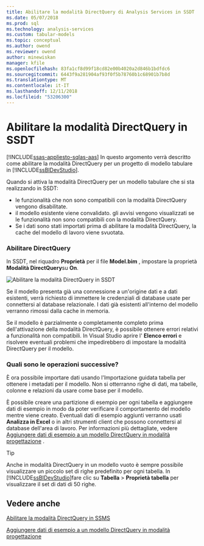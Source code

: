 ```yaml
---
title: Abilitare la modalità DirectQuery di Analysis Services in SSDT | Microsoft Docs
ms.date: 05/07/2018
ms.prod: sql
ms.technology: analysis-services
ms.custom: tabular-models
ms.topic: conceptual
ms.author: owend
ms.reviewer: owend
author: minewiskan
manager: kfile
ms.openlocfilehash: 83fa1cf8d99f18cd82e00b4020a2d846b1bdfdc6
ms.sourcegitcommit: 6443f9a281904af93f0f5b78760b1c68901b7b8d
ms.translationtype: MT
ms.contentlocale: it-IT
ms.lasthandoff: 12/11/2018
ms.locfileid: "53206300"
---
```

# <a name="enable-directquery-mode-in-ssdt"></a>Abilitare la modalità DirectQuery in SSDT
[!INCLUDE[ssas-appliesto-sqlas-aas](../../includes/ssas-appliesto-sqlas-aas.md)]
In questo argomento verrà descritto come abilitare la modalità DirectQuery per un progetto di modello tabulare in [!INCLUDE[ssBIDevStudio](../../includes/ssbidevstudio-md.md)].  
  
Quando si attiva la modalità DirectQuery per un modello tabulare che si sta realizzando in SSDT:
-   le funzionalità che non sono compatibili con la modalità DirectQuery vengono disabilitate.  
-   il modello esistente viene convalidato. gli avvisi vengono visualizzati se le funzionalità non sono compatibili con la modalità DirectQuery.  
-   Se i dati sono stati importati prima di abilitare la modalità DirectQuery, la cache del modello di lavoro viene svuotata.  
  
### <a name="enable-directquery"></a>Abilitare DirectQuery  
  
In SSDT, nel riquadro **Proprietà** per il file **Model.bim** , impostare la proprietà **Modalità DirectQuery**su **On**.  

![Abilitare la modalità DirectQuery in SSDT](../../analysis-services/tabular-models/media/enable-directquery-mode-in-ssdt.png)
  
Se il modello presenta già una connessione a un'origine dati e a dati esistenti, verrà richiesto di immettere le credenziali di database usate per connettersi al database relazionale. I dati già esistenti all'interno del modello verranno rimossi dalla cache in memoria.  
  
Se il modello è parzialmente o completamente completo prima dell'attivazione della modalità DirectQuery, è possibile ottenere errori relativi a funzionalità non compatibili. In Visual Studio aprire l' **Elenco errori** e risolvere eventuali problemi che impedirebbero di impostare la modalità DirectQuery per il modello.  


### <a name="whats-next"></a>Quali sono le operazioni successive? 
È ora possibile importare dati usando l'Importazione guidata tabella per ottenere i metadati per il modello. Non si otterranno righe di dati, ma tabelle, colonne e relazioni da usare come base per il modello. 

È possibile creare una partizione di esempio per ogni tabella e aggiungere dati di esempio in modo da poter verificare il comportamento del modello mentre viene creato. Eventuali dati di esempio aggiunti verranno usati **Analizza in Excel** o in altri strumenti client che possono connettersi al database dell'area di lavoro. Per informazioni più dettagliate, vedere [Aggiungere dati di esempio a un modello DirectQuery in modalità progettazione](../../analysis-services/tabular-models/add-sample-data-to-a-directquery-model-in-design-mode.md) .  
  
> [!TIP]
>  Anche in modalità DirectQuery in un modello vuoto è sempre possibile visualizzare un piccolo set di righe predefinito per ogni tabella. In [!INCLUDE[ssBIDevStudio](../../includes/ssbidevstudio-md.md)]fare clic su **Tabella** > **Proprietà tabella** per visualizzare il set di dati di 50 righe.  
  
  
## <a name="see-also"></a>Vedere anche  
[Abilitare la modalità DirectQuery in SSMS](../../analysis-services/tabular-models/enable-directquery-mode-in-ssms.md)

[Aggiungere dati di esempio a un modello DirectQuery in modalità progettazione](../../analysis-services/tabular-models/add-sample-data-to-a-directquery-model-in-design-mode.md)
  
